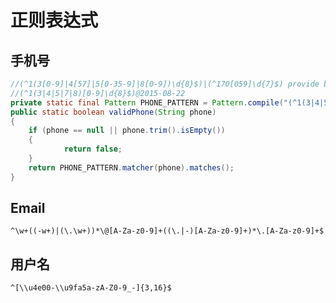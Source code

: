 # 正则表达式

## 手机号

```java
//(^1(3[0-9]|4[57]|5[0-35-9]|8[0-9])\d{8}$)|(^170[059]\d{7}$) provide by 赵阳阳@2015年08月21日
//(^1(3|4|5|7|8)[0-9]\d{8}$)@2015-08-22 
private static final Pattern PHONE_PATTERN = Pattern.compile("(^1(3|4|5|7|8)[0-9]\d{8}$)");
public static boolean validPhone(String phone)
{
    if (phone == null || phone.trim().isEmpty())
    {
            return false;
    }
    return PHONE_PATTERN.matcher(phone).matches();
}
```

## Email

`^\w+((-w+)|(\.\w+))*\@[A-Za-z0-9]+((\.|-)[A-Za-z0-9]+)*\.[A-Za-z0-9]+$`

## 用户名

`^[\\u4e00-\\u9fa5a-zA-Z0-9_-]{3,16}$`